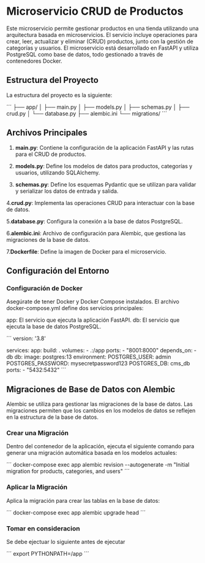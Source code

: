 # Microservicio CRUD de Productos

Este microservicio permite gestionar productos en una tienda utilizando una arquitectura basada en microservicios. El servicio incluye operaciones para crear, leer, actualizar y eliminar (CRUD) productos, junto con la gestión de categorías y usuarios. El microservicio está desarrollado en FastAPI y utiliza PostgreSQL como base de datos, todo gestionado a través de contenedores Docker.
## Estructura del Proyecto

La estructura del proyecto es la siguiente:

´´´
├── app/
│ ├── main.py
│ ├── models.py
│ ├── schemas.py
│ ├── crud.py
│ └── database.py
├── alembic.ini
└── migrations/
´´´


## Archivos Principales

1. **main.py**: Contiene la configuración de la aplicación FastAPI y las rutas para el CRUD de productos.

2. **models.py**: Define los modelos de datos para productos, categorías y usuarios, utilizando SQLAlchemy.

3. **schemas.py**: Define los esquemas Pydantic que se utilizan para validar y serializar los datos de entrada y salida.

4.**crud.py**: Implementa las operaciones CRUD para interactuar con la base de datos.

5.**database.py**: Configura la conexión a la base de datos PostgreSQL.

6.**alembic.ini**: Archivo de configuración para Alembic, que gestiona las migraciones de la base de datos.

7.**Dockerfile**: Define la imagen de Docker para el microservicio.





## Configuración del Entorno


### Configuración de Docker

Asegúrate de tener Docker y Docker Compose instalados. El archivo docker-compose.yml define dos servicios principales:

app: El servicio que ejecuta la aplicación FastAPI.
db: El servicio que ejecuta la base de datos PostgreSQL.

´´´
version: '3.8'

services:
  app:
    build: .
    volumes:
      - .:/app
    ports:
      - "8001:8000"
    depends_on:
      - db
  db:
    image: postgres:13
    environment:
      POSTGRES_USER: admin
      POSTGRES_PASSWORD: mysecretpassword123
      POSTGRES_DB: cms_db
    ports:
      - "5432:5432"
´´´
## Migraciones de Base de Datos con Alembic
Alembic se utiliza para gestionar las migraciones de la base de datos. Las migraciones permiten que los cambios en los modelos de datos se reflejen en la estructura de la base de datos.

### Crear una Migración
Dentro del contenedor de la aplicación, ejecuta el siguiente comando para generar una migración automática basada en los modelos actuales:

´´´
docker-compose exec app alembic revision --autogenerate -m "Initial migration for products, categories, and users"
´´´
### Aplicar la Migración
Aplica la migración para crear las tablas en la base de datos:

´´´
docker-compose exec app alembic upgrade head
´´´
### Tomar en consideracion 
Se debe ejectuar lo siguiente antes de ejecutar


´´´
export PYTHONPATH=/app
´´´


